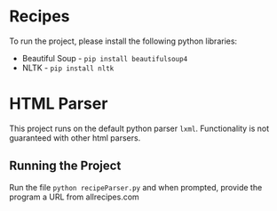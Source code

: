 # Recipes

To run the project, please install the following python libraries:

 - Beautiful Soup - `pip install beautifulsoup4`
 - NLTK - `pip install nltk`

# HTML Parser

This project runs on the default python parser `lxml`.  Functionality is not guaranteed with other html parsers.

## Running the Project

Run the file `python recipeParser.py` and when prompted, provide the program a URL from allrecipes.com

